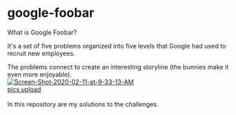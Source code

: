 # google-foobar

What is Google Foobar?

It's a set of five problems organized into five levels that Google had used to recruit new employees.

The problems connect to create an interesting storyline (the bunnies make it even more enjoyable).
<br />
<a href="https://ibb.co/K5kZQPk"><img src="https://i.ibb.co/b6Zhy0Z/Screen-Shot-2020-02-11-at-9-33-13-AM.png" alt="Screen-Shot-2020-02-11-at-9-33-13-AM" border="0"></a><br /><a target='_blank' href='https://imgbb.com/'>pics upload</a><br />
<br />
In this repository are my solutions to the challenges.



